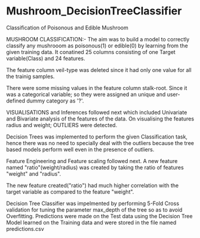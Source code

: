 # Mushroom_DecisionTreeClassifier
Classification of Poisonous and Edible Mushroom

MUSHROOM CLASSIFICATION:- The aim was to build a model to correctly classify any mushrooom as poisonous(1) or edible(0) by learning from the given training data. It conatined 25 columns consisting of one Target variable(Class) and 24 features.

The feature column veil-type was deleted since it had only one value for all the trainig samples.

There were some missing values in the feature column stalk-root. Since it was a categorical variable; so they were assigned an unique and user-defined dummy category as '?'.

VISUALISATIONS and Inferences followed next which included Univariate and Bivariate analysis of the features of the data. On visualising the features radius and weight; OUTLIERS were detected.

Decision Trees was implemented to perform the given Classification task, hence there was no need to specially deal with the outliers because the tree based models perform well even in the presence of outliers.

Feature Engineering and Feature scaling followed next. A new feature named "ratio"(weight/radius) was created by taking the ratio of features "weight" and "radius".

The new feature created("ratio") had much higher correlation with the target variable as compared to the feature "weight".

Decision Tree Classifier was impelmented by performing 5-Fold Cross validation for tuning the parameter max_depth of the tree so as to avoid Overfitting. Predictions were made on the Test data using the Decision Tree Model learned on the Training data and were stored in the file named predictions.csv
